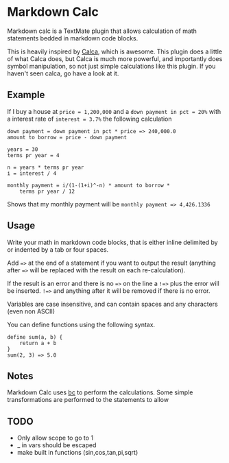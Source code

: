 # Markdown Calc

Markdown calc is a TextMate plugin that allows calculation of math statements bedded in markdown code blocks. 

This is heavily inspired by [Calca](http://calca.io), which is awesome. This plugin does a little of what Calca does, but Calca is much more powerful, and importantly does symbol manipulation, so not just simple calculations like this plugin. If you haven't seen calca, go have a look at it.

## Example


If I buy a house at `price = 1,200,000` and a `down payment in pct = 20%` with a interest rate of `interest = 3.7%` the following calculation

    down payment = down payment in pct * price => 240,000.0
    amount to borrow = price - down payment

    years = 30
    terms pr year = 4
    
    n = years * terms pr year
    i = interest / 4
    
    monthly payment = i/(1-(1+i)^-n) * amount to borrow * 
        terms pr year / 12

Shows that my monthly payment will be `monthly payment => 4,426.1336`

## Usage

Write your math in markdown code blocks, that is either inline delimited by ` ` or indented by a tab or four spaces. 

Add `=>` at the end of a statement if you want to output the result (anything after `=>` will be replaced with the result on each re-calculation). 

If the result is an error and there is no `=>` on the line a `!=>` plus the error will be inserted. `!=>` and anything after it will be removed if there is no error. 

Variables are case insensitive, and can contain spaces and any characters (even non ASCII)

You can define functions using the following syntax. 

    define sum(a, b) {
        return a + b
    }
    sum(2, 3) => 5.0


## Notes

Markdown Calc uses [bc]() to perform the calculations. Some simple transformations are performed to the statements to allow

## TODO    

 - Only allow scope to go to 1
 - _ in vars should be escaped
 - make built in functions (sin,cos,tan,pi,sqrt)

